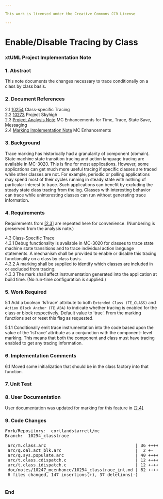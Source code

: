 ```yaml
---

This work is licensed under the Creative Commons CC0 License

---
```


# Enable/Disable Tracing by Class  
### xtUML Project Implementation Note

### 1. Abstract

This note documents the changes necessary to trace conditionally on a
class by class basis.

### 2. Document References

<a id="2.1"></a>2.1 [10254](https://support.onefact.net/issues/10254) Class-specific Tracing  
<a id="2.2"></a>2.2 [10273](https://support.onefact.net/issues/10273) Project Skyhigh  
<a id="2.3"></a>2.3 [Project Analysis Note](10247_mcenhance_ant.md) MC Enhancements for Time, Trace, State Save, Messaging  
<a id="2.4"></a>2.4 [Marking Implementation Note](10248_mcmark_int.md) MC Enhancements  

### 3. Background

Trace marking has historically had a granularity of component (domain).  State
machine state transition tracing and action language tracing are available in
MC-3020.  This is fine for most applications.  However, some applications can
get much more useful tracing if specific classes are traced while other classes
are not.  For example, periodic or polling applications may spend most of their
cycles running in steady state with nothing of particular interest to trace.
Such applications can benefit by excluding the steady state class tracing from
the log.  Classes with interesting behavior can trace while uninteresting
classes can run without generating trace information.

### 4. Requirements

Requirements from [[2.3]](#2.3) are repeated here for convenience.
(Numbering is preserved from the analysis note.)

4.3 Class-Specific Trace  
4.3.1 Debug functionality is available in MC-3020 for classes to trace
state machine state transitions and to trace individual action language
statements.  A mechanism shall be provided to enable or disable this
tracing functionality on a class by class basis.  
4.3.2 A marking shall be supplied to identify which classes are included
in or excluded from tracing.  
4.3.3 The mark shall affect instrumentation generated into the application
at build time.  (No run-time configuration is supplied.)  

### 5. Work Required

5.1 Add a boolean 'IsTrace' attribute to both `Extended Class (TE_CLASS)`
and `Action Block Anchor (TE_ABA)` to indicate whether tracing is enabled
for the class or block respectively.  Default value to 'true'.  From the
marking functions set or reset this flag as requested.

5.1.1 Conditionally emit trace instrumentation into the code based upon
the value of the 'IsTrace' attribute as a conjunction with the component-
level marking.  This means that both the component and class must have
tracing enabled to get any tracing information.

### 6. Implementation Comments

6.1 Moved some initialization that should be in the class factory into
that function.

### 7. Unit Test

### 8. User Documentation

User documentation was updated for marking for this feature in [[2.4]](2.4).  

### 9. Code Changes

<pre>
Fork/Repository:  cortlandstarrett/mc
Branch:  10254_classtrace

 arc/m.class.arc                                   | 36 ++++++++++++++++++++++++++++----
 arc/q.oal.act_blk.arc                             |  2 +-
 arc/q.sys.populate.arc                            | 40 ++++++++++++++++++------------------
 arc/t.class.cdispatch.c                           | 12 +++++------
 arc/t.class.idispatch.c                           | 12 +++++------
 doc/notes/10247_mcenhance/10254_classtrace_int.md | 82 ++++++++++++++++++++++++++++++++++++
 6 files changed, 147 insertions(+), 37 deletions(-)

</pre>

### End
